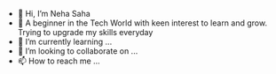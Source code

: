 - 👋 Hi, I’m Neha Saha 
- 👀  A beginner in the Tech World with keen interest to learn and grow. Trying to upgrade my skills everyday
- 🌱 I’m currently learning ...
- 💞️ I’m looking to collaborate on ...
- 📫 How to reach me ...

<!---
Neha-cmd5/Neha-cmd5 is a ✨ special ✨ repository because its `README.md` (this file) appears on your GitHub profile.
You can click the Preview link to take a look at your changes.
--->
